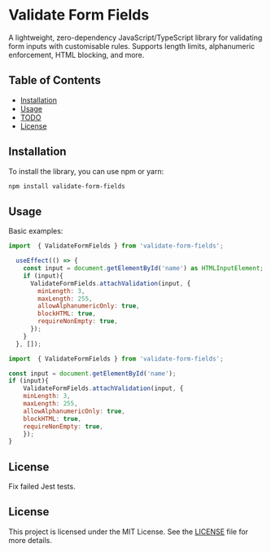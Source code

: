# Validate Form Fields
A lightweight, zero-dependency JavaScript/TypeScript library for validating form inputs with customisable rules. Supports length limits, alphanumeric enforcement, HTML blocking, and more.

## Table of Contents

- [Installation](#installation)
- [Usage](#usage)
- [TODO](#todo)
- [License](#license)

## Installation

To install the library, you can use npm or yarn:

```bash
npm install validate-form-fields
```

## Usage

Basic examples:

```JavaScript 
import  { ValidateFormFields } from 'validate-form-fields';

  useEffect(() => {
    const input = document.getElementById('name') as HTMLInputElement;
    if (input){
      ValidateFormFields.attachValidation(input, {
        minLength: 3,
        maxLength: 255,
        allowAlphanumericOnly: true,
        blockHTML: true,
        requireNonEmpty: true,
      });
    }
  }, []);
```

```JavaScript 
import  { ValidateFormFields } from 'validate-form-fields';

const input = document.getElementById('name');
if (input){
    ValidateFormFields.attachValidation(input, {
    minLength: 3,
    maxLength: 255,
    allowAlphanumericOnly: true,
    blockHTML: true,
    requireNonEmpty: true,
    });
}

```

## License

Fix failed Jest tests.

## License

This project is licensed under the MIT License. See the [LICENSE](LICENSE) file for more details.